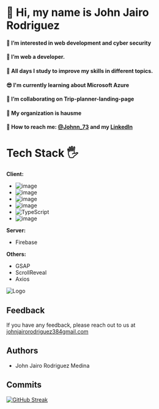 
# 👋 Hi, my name is John Jairo Rodriguez

#### 👀 I’m interested in web development and cyber security
#### 👻 I’m web a developer.
#### 🌱 All days I study to improve my skills in different topics.
#### 😎 I'm currently learning about Microsoft Azure
#### 🤖 I’m collaborating on Trip-planner-landing-page
#### 💯 My organization is hausme
#### 💯 How to reach me: [@Johnn_73](https://twitter.com/Johnn_73?t=WbbTl-IHtUrSklakbkztMg&s=08) and my [LinkedIn](www.linkedin.com/in/johnjrm)

<!---
JohnRodriguezM/JohnRodriguezM is a ✨ special ✨ repository because its `README.md` (this file) appears on your GitHub profile.
You can click the Preview link to take a look at your changes.
--->

# Tech Stack 🖐

**Client:** 

- ![image](https://user-images.githubusercontent.com/87795271/171061898-fc3391c9-e8fe-4485-892e-6abfc2d2ce4d.png)
- ![image](https://user-images.githubusercontent.com/87795271/171061962-1abc0bfd-489d-4c45-8f90-03e6d9c25faf.png)
- ![image](https://user-images.githubusercontent.com/87795271/171061991-dec616e2-f4de-4239-bd2e-3c33d7e9eef5.png)
- ![image](https://user-images.githubusercontent.com/87795271/171062085-dab20f81-2bd8-4146-b878-0e86d03dbdf4.png)
- ![TypeScript](https://www.typescriptlang.org/"https://img.icons8.com/color/48/000000/express.png)
- ![image](https://user-images.githubusercontent.com/87795271/171062105-655cf03b-5af8-4b49-95b3-33cb49a31ad2.png)

**Server:** 

- Firebase

**Others:**

- GSAP
- ScrollReveal
- Axios

![Logo](https://miro.medium.com/max/1400/0*QTVEMCkM4BKUz6to.png)


## Feedback

If you have any feedback, please reach out to us at [johnjairorodriguez384gmail.com](https://www.google.com/intl/es-419/gmail/about/)


## Authors

- John Jairo Rodriguez Medina

 ## Commits
 
[![GitHub Streak](https://github-readme-streak-stats.herokuapp.com?user=JohnRodriguezM&theme=monokai&date_format=M%20j%5B%2C%20Y%5D)](https://git.io/streak-stats)
